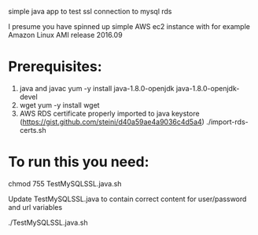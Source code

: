 simple java app to test ssl connection to mysql rds 

I presume you have spinned up simple AWS ec2 instance with for example Amazon Linux AMI release 2016.09

# Prerequisites: 
1. java and javac
yum -y install java-1.8.0-openjdk java-1.8.0-openjdk-devel
2. wget
yum -y install wget
3. AWS RDS certificate properly imported to java keystore (https://gist.github.com/steini/d40a59ae4a9036c4d5a4) 
./import-rds-certs.sh

# To run this you need: 
chmod 755 TestMySQLSSL.java.sh

Update TestMySQLSSL.java to contain correct content for user/password and url variables 

./TestMySQLSSL.java.sh
